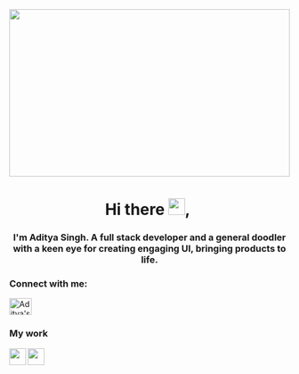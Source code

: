 
<img src="https://www.macworld.com/wp-content/uploads/2022/04/which_programming_language_to_learn.jpg?quality=50&strip=all" height="300" width=100% >

### <h1 align="center">Hi there <img src="https://raw.githubusercontent.com/MartinHeinz/MartinHeinz/master/wave.gif" width="30px">,&nbsp;</h1>

<h3 align="center">I'm Aditya Singh. A full stack developer and a general doodler with a keen eye for creating engaging UI, bringing products to life.</h3>

<h3 align="left">Connect with me:</h3>
<p align="left">
<a href="https://www.linkedin.com/in/aditya-singh-ad69/" target="blank"><img align="center" src="https://raw.githubusercontent.com/rahuldkjain/github-profile-readme-generator/master/src/images/icons/Social/linked-in-alt.svg" alt="Aditya's Linkedin" height="30" width="40" /></a>
</p>


<h3 align="left">My work</h3>
<a href="https://laegb-jqaaa-aaaag-qavka-cai.raw.ic0.app/">
  <img align="left" width="30px" src="https://freepngimg.com/download/emoji/64918-united-money-dollar-sign-states-emoji.png" />
</a>

<a href="https://covid-19-tracker-25dc0.web.app/">
  <img align="left" width="30px" src="https://i.pinimg.com/736x/1d/b9/9d/1db99daa9371bf0989f05a0bc12e2b9e.jpg" />
</a>






<!--
**Adi-ty/Adi-ty** is a ✨ _special_ ✨ repository because its `README.md` (this file) appears on your GitHub profile.

Here are some ideas to get you started:

- 🔭 I’m currently working on ...
- 🌱 I’m currently learning ...
- 👯 I’m looking to collaborate on ...
- 🤔 I’m looking for help with ...
- 💬 Ask me about ...
- 📫 How to reach me: ...
- 😄 Pronouns: ...
- ⚡ Fun fact: ...
-->
